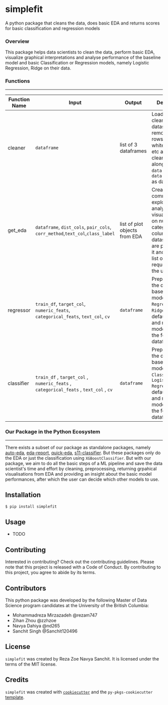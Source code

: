 # simplefit

A python package that cleans the data, does basic EDA and returns scores for basic classification and regression models
<br>

### Overview
This package helps data scientists to clean the data, perform basic EDA, visualize graphical interpretations and analyse performance of the baseline model and basic Classification or Regression models, namely Logistic Regression, Ridge on their data.


### Functions
---
| Function Name | Input                                                                                      | Output                        | Description                                                                                                                          |
|---------------|--------------------------------------------------------------------------------------------|-------------------------------|--------------------------------------------------------------------------------------------------------------------------------------|
| cleaner       | `dataframe`                                                                                | list of 3 dataframes          | Loads and cleans the dataset, removes NA rows, strip extra white spaces, etc  and returns clean dataframe along with `data.info()` , `data.describe()` as dataframes                                                     |
| get_eda       | `dataframe`, `dist_cols`, `pair_cols`, `corr_method`,`text_col`,`class_label`              | list of plot objects from EDA | Creates common exploratory analysis visualizations on numeric and categorical columns in the dataset which are provided to it  and returns a list of plots requested by the user      |
| regressor     | `train_df`, `target_col`, `numeric_feats`, `categorical_feats`, `text_col`, `cv`           | `dataframe`                   | Preprocesses the data, fits baseline model(`Dummy Regressor`) and `Ridge` with default setup and returns model scores in the form of a dataframe               |
| classifier    | `train_df` ,  `target_col` ,  `numeric_feats` ,  `categorical_feats` ,  `text_col` ,  `cv` | `dataframe`                   | Preprocesses the data, fits baseline model(`Dummy Classifier`) and `Logistic Regression` with default setup and returns model scores in the form of a dataframe|



### Our Package in the Python Ecosystem
---
There exists a subset of our package as standalone packages, namely [auto-eda](https://pypi.org/project/auto-eda/), [eda-report](https://pypi.org/project/eda-report/), [quick-eda](https://pypi.org/project/quick-eda/), [s11-classifier](https://pypi.org/project/s11-classifier/). But these packages only do the EDA or just the classification using `XGBoostClassifier`. But with our package, we aim to do all the basic steps of a ML pipeline and save the data scientist's time and effort by cleaning, preprocessing, returning grpahical visualisations from EDA and providing an insight about the basic model performances, after which the user can decide which other models to use.


## Installation

```bash
$ pip install simplefit
```

## Usage

- TODO

## Contributing

Interested in contributing? Check out the contributing guidelines. Please note that this project is released with a Code of Conduct. By contributing to this project, you agree to abide by its terms.

## Contributors

This python package was developed by the following Master of Data Science program candidates at the University of the British Columbia:

- Mohammadreza Mirzazadeh          @rezam747
- Zihan Zhou                       @zzhzoe
- Navya Dahiya                     @nd265
- Sanchit Singh                    @Sanchit120496

## License

`simplefit` was created by Reza Zoe Navya Sanchit. It is licensed under the terms of the MIT license.

## Credits

`simplefit` was created with [`cookiecutter`](https://cookiecutter.readthedocs.io/en/latest/) and the `py-pkgs-cookiecutter` [template](https://github.com/py-pkgs/py-pkgs-cookiecutter).
